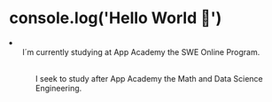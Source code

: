 # console.log('Hello World 👋')

<li>
<ul>I´m currently studying at App Academy the SWE Online Program.
<br><br>
<ul>I seek to study after App Academy the Math and Data Science Engineering.
  </li>
